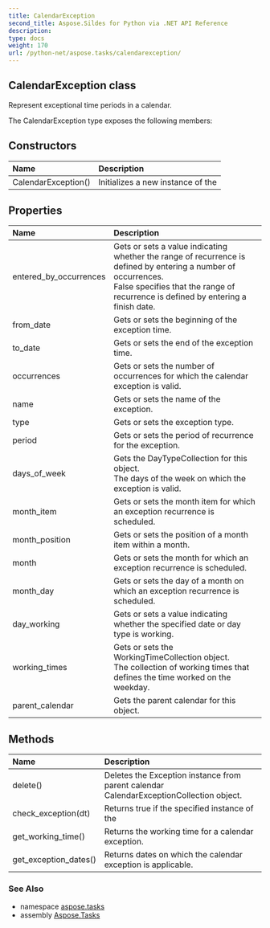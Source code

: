 ```yaml
---
title: CalendarException
second_title: Aspose.Sildes for Python via .NET API Reference
description: 
type: docs
weight: 170
url: /python-net/aspose.tasks/calendarexception/
---
```


## CalendarException class

Represent exceptional time periods in a calendar.

The CalendarException type exposes the following members:
## Constructors
| Name | Description |
| :- | :- |
|CalendarException()|Initializes a new instance of the|
## Properties
| Name | Description |
| :- | :- |
|entered_by_occurrences|Gets or sets a value indicating whether the range of recurrence is defined by entering a number of occurrences.<br/>            False specifies that the range of recurrence is defined by entering a finish date.|
|from_date|Gets or sets the beginning of the exception time.|
|to_date|Gets or sets the end of the exception time.|
|occurrences|Gets or sets the number of occurrences for which the calendar exception is valid.|
|name|Gets or sets the name of the exception.|
|type|Gets or sets the exception type.|
|period|Gets or sets the period of recurrence for the exception.|
|days_of_week|Gets the DayTypeCollection for this object.<br/>            The days of the week on which the exception is valid.|
|month_item|Gets or sets the month item for which an exception recurrence is scheduled.|
|month_position|Gets or sets the position of a month item within a month.|
|month|Gets or sets the month for which an exception recurrence is scheduled.|
|month_day|Gets or sets the day of a month on which an exception recurrence is scheduled.|
|day_working|Gets or sets a value indicating whether the specified date or day type is working.|
|working_times|Gets or sets the WorkingTimeCollection object.<br/>            The collection of working times that defines the time worked on the weekday.|
|parent_calendar|Gets the parent calendar for this object.|
## Methods
| Name | Description |
| :- | :- |
|delete()|Deletes the Exception instance from parent calendar CalendarExceptionCollection object.|
|check_exception(dt)|Returns true if the specified instance of the|
|get_working_time()|Returns the working time for a calendar exception.|
|get_exception_dates()|Returns dates on which the calendar exception is applicable.|

### See Also

* namespace [aspose.tasks](../../aspose.tasks/)
* assembly [Aspose.Tasks](/tasks/python-net/)

